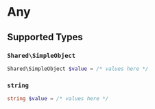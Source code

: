 # Any


## Supported Types

### `Shared\SimpleObject`

```php
Shared\SimpleObject $value = /* values here */
```

### `string`

```php
string $value = /* values here */
```

